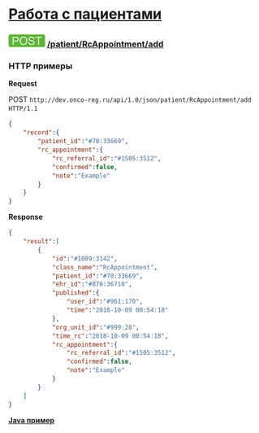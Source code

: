 [Работа с пациентами](../../../index.md)
=====================================

### ![POST](../../../../../img/post.png) [/patient/RcAppointment/add](../index.md)

### HTTP примеры

**Request**

POST `http://dev.onco-reg.ru/api/1.0/json/patient/RcAppointment/add HTTP/1.1`
```json
{
    "record":{
        "patient_id":"#70:33669",
        "rc_appointment":{
            "rc_referral_id":"#1505:3512",
            "confirmed":false,
            "note":"Example"
        }
    }
}
```

**Response**
```json
{
    "result":[
        {
            "id":"#1089:3142",
            "class_name":"RcAppointment",
            "patient_id":"#70:33669",
            "ehr_id":"#876:36710",
            "published":{
                "user_id":"#961:170",
                "time":"2018-10-09 00:54:18"
            },
            "org_unit_id":"#999:28",
            "time_rc":"2018-10-09 00:54:18",
            "rc_appointment":{
                "rc_referral_id":"#1505:3512",
                "confirmed":false,
                "note":"Example"
            }
        }
    ]
}
```

**[Java пример](addRcAppointmentJava.md)**
